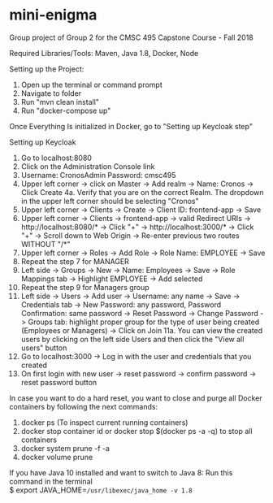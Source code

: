 # mini-enigma
Group project of Group 2 for the CMSC 495 Capstone Course - Fall 2018

Required Libraries/Tools:
Maven, Java 1.8, Docker, Node

Setting up the Project:
1. Open up the terminal or command prompt  
2. Navigate to folder
3. Run "mvn clean install"
4. Run "docker-compose up"

Once Everything Is initialized in Docker, go to "Setting up Keycloak step"  

Setting up Keycloak

1.	Go to localhost:8080
2.  Click on the Administration Console link
3.	Username: CronosAdmin Password: cmsc495
4.	Upper left corner -> click on Master -> Add realm -> Name: Cronos -> Click Create
4a.  Verify that you are on the correct Realm. The dropdown in the upper left corner should be selecting "Cronos"
5.	Upper left corner -> Clients -> Create -> Client ID: frontend-app -> Save
6.  Upper left corner -> Clients -> frontend-app -> valid Redirect URIs -> http://localhost:8080/* -> Click "+" -> http://localhost:3000/* -> Click "+" -> Scroll down to Web Origin -> Re-enter previous two routes WITHOUT "/*"
7.	Upper left corner -> Roles -> Add Role -> Role Name: EMPLOYEE -> Save
8.	Repeat the step 7 for MANAGER
9.	Left side -> Groups -> New -> Name: Employees -> Save -> Role Mappings tab -> Highlight EMPLOYEE -> Add selected
10.	Repeat the step 9 for Managers group
11.	Left side -> Users -> Add user -> Username: any name -> Save -> Credentials tab -> New Password: any password, Password Confirmation: same password -> Reset Password -> Change Password -> Groups tab: highlight proper group for the type of user being created (Employees or Managers) -> Click on Join
11a.  You can view the created users by clicking on the left side Users and then click the "View all users" button
12.	Go to localhost:3000 -> Log in with the user and credentials that you created
13. On first login with new user -> reset password -> confirm password -> reset password button

In case you want to do a hard reset, you want to close and purge all Docker containers by following the next commands:
1. docker ps (To inspect current running containers)
2. docker stop container id or docker stop $(docker ps -a -q) to stop all containers
3. docker system prune -f -a
4. docker volume prune

If you have Java 10 installed and want to switch to Java 8: Run this command in the terminal  
$ export JAVA_HOME=`/usr/libexec/java_home -v 1.8`
